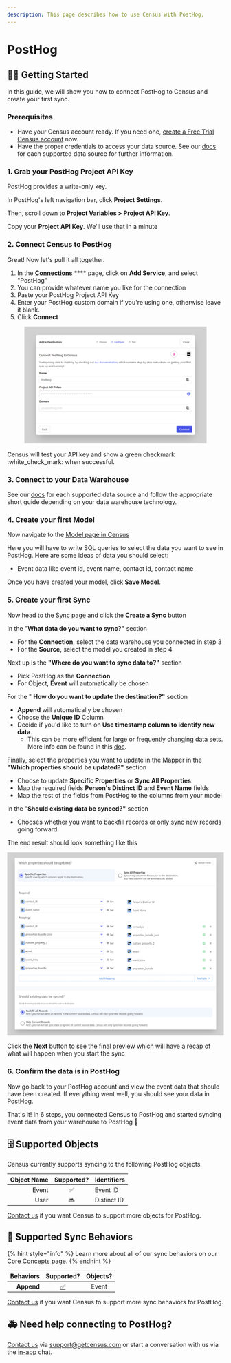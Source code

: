 ```yaml
---
description: This page describes how to use Census with PostHog.
---
```


# PostHog

## 🏃‍♀️ Getting Started

In this guide, we will show you how to connect PostHog to Census and create your first sync.

### Prerequisites

* Have your Census account ready. If you need one, [create a Free Trial Census account](https://app.getcensus.com/) now.
* Have the proper credentials to access your data source. See our [docs](../sources/overview.md) for each supported data source for further information.

### 1. Grab your PostHog Project API Key

PostHog provides a write-only key.

In PostHog's left navigation bar, click **Project Settings**.

Then, scroll down to **Project Variables > Project API Key**.

Copy your **Project API Key**. We'll use that in a minute

### 2. Connect Census to PostHog

Great! Now let's pull it all together.&#x20;

1. In the [**Connections**](https://app.getcensus.com/connections) **** page, click on **Add Service**, and select "PostHog"
2. You can provide whatever name you like for the connection
3. Paste your PostHog Project API Key
4. Enter your PostHog custom domain if you're using one, otherwise leave it blank.
5. Click **Connect**

<figure><img src="../.gitbook/assets/screely-1662667677169.png" alt=""><figcaption></figcaption></figure>

Census will test your API key and show a green checkmark :white\_check\_mark: when successful.

### 3. Connect to your Data Warehouse

See our [docs](../sources/overview.md) for each supported data source and follow the appropriate short guide depending on your data warehouse technology.

### 4. Create your first Model

Now navigate to the [Model page in Census](https://app.getcensus.com/models)

Here you will have to write SQL queries to select the data you want to see in PostHog. Here are some ideas of data you should select:

* Event data like event id, event name, contact id, contact name

Once you have created your model, click **Save Model**.

### 5. Create your first Sync

Now head to the [Sync page](https://app.getcensus.com/syncs) and click the **Create a Sync** button

In the "**What data do you want to sync?"** section

* For the **Connection**, select the data warehouse you connected in step 3
* For the **Source,** select the model you created in step 4

Next up is the **"Where do you want to sync data to?"** section

* Pick PostHog as the **Connection**&#x20;
* For Object, **Event** will automatically be chosen

For the " **How do you want to update the destination?"** section

* **Append** will automatically be chosen
* Choose the **Unique ID** Column
* Decide if you'd like to turn on **Use timestamp column to identify new data**.
  * This can be more efficient for large or frequently changing data sets. More info can be found in this [doc](../basics/data-models-and-entities/defining-source-data/events.md#using-timestamp-to-identify-new-records).

Finally, select the properties you want to update in the Mapper in the **"Which properties should be updated?"** section

* Choose to update **Specific Properties** or **Sync All Properties**.
* Map the required fields **Person's Distinct ID** and **Event Name** fields
* Map the rest of the fields from PostHog to the columns from your model

In the "**Should existing data be synced?"** section

* Chooses whether you want to backfill records or only sync new records going forward

The end result should look something like this

![](../.gitbook/assets/screely-1660774587350.png)

Click the **Next** button to see the final preview which will have a recap of what will happen when you start the sync

### 6. Confirm the data is in PostHog

Now go back to your PostHog account and view the event data that should have been created. If everything went well, you should see your data in PostHog.

That's it! In 6 steps, you connected Census to PostHog and started syncing event data from your warehouse to PostHog 🎉

## 🗄 Supported Objects

Census currently supports syncing to the following PostHog objects.

| **Object Name** | **Supported?** | **Identifiers** |
| --------------: | :------------: | --------------- |
|           Event |        ✅       | Event ID        |
|            User |       🔜       | Distinct ID     |

[Contact us](mailto:support@getcensus.com) if you want Census to support more objects for PostHog.

## 🔄 Supported Sync Behaviors

{% hint style="info" %}
Learn more about all of our sync behaviors on our [Core Concepts page](../basics/core-concept/#the-different-sync-behaviors).
{% endhint %}

| **Behaviors** |                       **Supported?**                      | **Objects?** |
| ------------: | :-------------------------------------------------------: | :----------: |
|    **Append** | [✅](https://docs.getcensus.com/basics/alerts#sync-alerts) |     Event    |



[Contact us](mailto:support@getcensus.com) if you want Census to support more sync behaviors for PostHog.

## 🚑 Need help connecting to PostHog?

[Contact us](mailto:support@getcensus.com) via support@getcensus.com or start a conversation with us via the [in-app](https://app.getcensus.com) chat.
